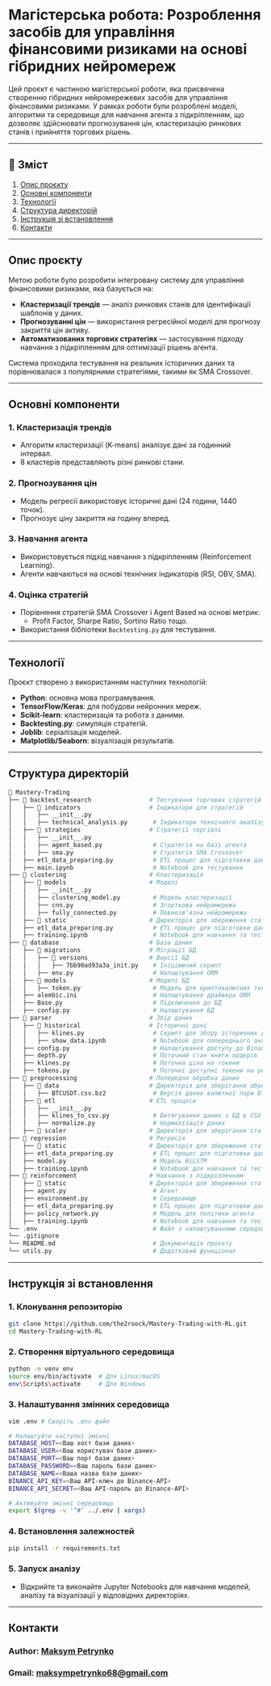 # Магістерська робота: Розроблення засобів для управління фінансовими ризиками на основі гібридних нейромереж

Цей проєкт є частиною магістерської роботи, яка присвячена створенню гібридних нейромережевих засобів для управління фінансовими ризиками. У рамках роботи були розроблені моделі, алгоритми та середовище для навчання агента з підкріпленням, що дозволяє здійснювати прогнозування цін, кластеризацію ринкових станів і прийняття торгових рішень.

---

## 📑 Зміст
1. [Опис проєкту](#опис-проєкту)
2. [Основні компоненти](#основні-компоненти)
3. [Технології](#технології)
4. [Структура директорій](#структура-директорій)
5. [Інструкція зі встановлення](#інструкція-зі-встановлення)
6. [Контакти](#контакти)

---

## Опис проєкту

Метою роботи було розробити інтегровану систему для управління фінансовими ризиками, яка базується на:
- **Кластеризації трендів** — аналіз ринкових станів для ідентифікації шаблонів у даних.
- **Прогнозуванні цін** — використання регресійної моделі для прогнозу закриття цін активу.
- **Автоматизованих торгових стратегіях** — застосування підходу навчання з підкріпленням для оптимізації рішень агента.

Система проходила тестування на реальних історичних даних та порівнювалася з популярними стратегіями, такими як SMA Crossover.

---

## Основні компоненти

### 1. **Кластеризація трендів**
- Алгоритм кластеризації (K-means) аналізує дані за годинний інтервал.
- 8 кластерів представляють різні ринкові стани.

### 2. **Прогнозування цін**
- Модель регресії використовує історичні дані (24 години, 1440 точок).
- Прогнозує ціну закриття на годину вперед.

### 3. **Навчання агента**
- Використовується підхід навчання з підкріпленням (Reinforcement Learning).
- Агенти навчаються на основі технічних індикаторів (RSI, OBV, SMA).

### 4. **Оцінка стратегій**
- Порівняння стратегій SMA Crossover і Agent Based на основі метрик:
  - Profit Factor, Sharpe Ratio, Sortino Ratio тощо.
- Використання бібліотеки `Backtesting.py` для тестування.

---

## Технології

Проєкт створено з використанням наступних технологій:
- **Python**: основна мова програмування.
- **TensorFlow/Keras**: для побудови нейронних мереж.
- **Scikit-learn**: кластеризація та робота з даними.
- **Backtesting.py**: симуляція стратегій.
- **Joblib**: серіалізація моделей.
- **Matplotlib/Seaborn**: візуалізація результатів.

---

## Структура директорій
```bash
📂 Mastery-Trading  
├── 📂 backtest_research                # Тестування торгових стратегій  
│   ├── 📂 indicators                   # Індикатори для стратегій
│   │   ├── __init__.py                 
│   │   ├── technical_analysis.py       # Індикатори технічного аналізу
│   ├── 📂 strategies                   # Стратегії торгівлі
│   │   ├── __init__.py                 
│   │   ├── agent_based.py              # Стратегія на базі агента
│   │   ├── sma.py                      # Стратегія SMA Crossover
│   ├── etl_data_preparing.py           # ETL процес для підготовки даних
│   ├── main.ipynb                      # Notebook для тестування
├── 📂 clustering                       # Кластеризація
│   ├── 📂 models                       # Моделі  
│   │   ├── __init__.py                 
│   │   ├── clustering_model.py         # Модель кластеризації
│   │   ├── cnn.py                      # Згорткова нейромережа 
│   │   ├── fully_connected.py          # Повнозвʼязна нейромережа
│   ├── 📂 static                       # Директорія для збереження статичних даних(попередньо оброблені дані, навчені моделі тощо)
│   ├── etl_data_preparing.py           # ETL процес для підготовки даних  
│   ├── training.ipynb                  # Notebook для навчання та тестування  
├── 📂 database                         # База даних
│   ├── 📂 migrations                   # Міграції БД
│   │   ├── 📂 versions                 # Версії БД
│   │   │   ├── 7bb90ad93a3a_init.py    # Ініціюючий скрипт
│   │   ├── env.py                      # Налаштування ORM
│   ├── 📂 models                       # Моделі БД
│   │   ├── token.py                    # Модель для криптовалютних токенів та залежностей
│   ├── alembic.ini                     # Налаштування драйвера ORM
│   ├── Base.py                         # Підключення до БД
│   ├── config.py                       # Налаштування БД
├── 📂 parser                           # Збір даних
│   ├── 📂 historical                   # Історичні дані
│   │   ├── klines.py                   # Скрипт для збору історичних даних
│   │   ├── show_data.ipynb             # Notebook для попереднього аналізу даних
│   ├── config.py                       # Налаштування доступу до Binance
│   ├── depth.py                        # Поточний стан книги ордерів
│   ├── klines.py                       # Поточна ціна на токени
│   ├── tokens.py                       # Поточні доступні токени на ринку Binance
├── 📂 preprocessing                    # Попередня обробка даних
│   ├── 📂 data                         # Директорія для зберігання оброблених даних
│   │   ├── BTCUSDT.csv.bz2             # Версія даних валютної пари BTC/USDT
│   ├── 📂 etl                          # ETL процеси  
│   │   ├── __init__.py                 
│   │   ├── klines_to_csv.py            # Витягування даних з БД в CSV  
│   │   ├── normalize.py                # Нормалізація даних
│   ├── 📂 scaler                       # Директорія для зберігання статичних обʼєктів нормалізатора
├── 📂 regression                       # Регресія
│   ├── 📂 static                       # Директорія для збереження статичних даних(попередньо оброблені дані, навчені моделі тощо)  
│   ├── etl_data_preparing.py           # ETL процес для підготовки даних  
│   ├── model.py                        # Модель BiLSTM  
│   ├── training.ipynb                  # Notebook для навчання та тестування  
├── 📂 reinforcement                    # Навчання з підкріпленням  
│   ├── 📂 static                       # Директорія для збереження статичних даних(попередньо оброблені дані, навчені моделі тощо)  
│   ├── agent.py                        # Агент
│   ├── environment.py                  # Середовище
│   ├── etl_data_preparing.py           # ETL процес для підготовки даних  
│   ├── policy_network.py               # Модель для політики агента  
│   ├── training.ipynb                  # Notebook для навчання та тестування  
└── .env                                # Файл з налаштуваннями середовища проекту 
└── .gitignore                          
└── README.md                           # Документація проєкту 
└── utils.py                            # Додатковий функціонал
```
---

## Інструкція зі встановлення

### 1. Клонування репозиторію
```bash
git clone https://github.com/the2roock/Mastery-Trading-with-RL.git
cd Mastery-Trading-with-RL
```
### 2. Створення віртуального середовища
```bash
python -m venv env
source env/bin/activate  # Для Linux/macOS
env\Scripts\activate     # Для Windows
```
### 3. Налаштування змінних середовища
```bash
vim .env # Своріть .env файл

# Налаштуйте наступні змінні
DATABASE_HOST=<Ваш хост бази даних>
DATABASE_USER=<Ваш користувач бази даних>
DATABASE_PORT=<Ваш порт бази даних>
DATABASE_PASSWORD=<Ваш пароль бази даних>
DATABASE_NAME=<Ваша назва бази даних>
BINANCE_API_KEY=<Ваш АРІ-ключ до Binance-API>
BINANCE_API_SECRET=<Ваш АРІ-пароль до Binance-API>

# Активуйте змінні середовища
export $(grep -v '^#' ../.env | xargs)
```
### 4. Встановлення залежностей
```bash
pip install -r requirements.txt
```
### 5. Запуск аналізу
* Відкрийте та виконайте Jupyter Notebooks для навчання моделей, аналізу та візуалізації у відповідних директоріях.
---

## Контакти
### Author: [Maksym Petrynko](https://github.com/the2roock)
### Gmail: maksympetrynko68@gmail.com
